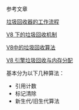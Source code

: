 参考文章

[垃圾回收器的工作流程](https://blog.poetries.top/browser-working-principle/guide/part3/lesson13.html#%E4%BB%A3%E9%99%85%E5%81%87%E8%AF%B4%E5%92%8C%E5%88%86%E4%BB%A3%E6%94%B6%E9%9B%86)

[V8 下的垃圾回收机制](https://yuchengkai.cn/docs/frontend/#v8-%E4%B8%8B%E7%9A%84%E5%9E%83%E5%9C%BE%E5%9B%9E%E6%94%B6%E6%9C%BA%E5%88%B6)

[V8中的垃圾回收算法](https://juejin.cn/post/6931014930019827725)

[V8 引擎垃圾回收与内存分配](https://juejin.cn/post/6909239354418266119)



基本分为以下几种算法：

- 引用计数
- 标记清除
- 新生代/旧生代算法

